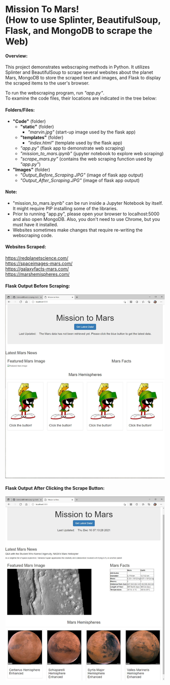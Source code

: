 <h1> Mission To Mars! <br>
(How to use Splinter, BeautifulSoup, Flask, and MongoDB to scrape the Web) </h1>

#### Overview:
This project demonstrates webscraping methods in Python.  It utilizes Splinter and BeautifulSoup to scrape several websites about the planet Mars,
MongoDB to store the scraped text and images, and Flask to display the scraped items to the user's browser.

To run the webscraping program, run *"app.py"*. <br>
To examine the code files, their locations are indicated in the tree below:

#### Folders/Files:

* **"Code"** (folder)
  * **"static"** (folder) <br>
    * *"marvin.jpg"* (start-up image used by the flask app) <br>
  * **"templates"** (folder) <br>
    * *"index.html"* (template used by the flask app) <br>
  * *"app.py"* (flask app to demonstrate web scraping) <br>
  * *"mission_to_mars.ipynb"* (jupyter notebook to explore web scraping) <br>
  * *"scrape_mars.py"* (contains the web scraping function used by *"app.py"*) <br>
* **"Images"** (folder) <br>
  * *"Output_Before_Scraping.JPG"* (image of flask app output) <br>
  * *"Output_After_Scraping.JPG"* (image of flask app output) <br>

#### Note: <br>

+ "mission_to_mars.ipynb" can be run inside a Jupyter Notebook by itself. It might require PIP installing some of the libraries. <br>
+ Prior to running "app.py", please open your browser to localhost:5000 and also open MongoDB. Also, you don't need to use Chrome, but you must have it installed.<br>
+ Websites sometimes make changes that require re-writing the webscraping code.

#### Websites Scraped:
<a href="https://redplanetscience.com/"> https://redplanetscience.com/ </a> <br>
<a href="https://spaceimages-mars.com/"> https://spaceimages-mars.com/ </a> <br>
<a href="https://galaxyfacts-mars.com/"> https://galaxyfacts-mars.com/ </a> <br>
<a href="https://marshemispheres.com/"> https://marshemispheres.com/ </a> <br>

#### Flask Output Before Scraping:
<img src="Images/Output_Before_Scraping.JPG"> <br>

#### Flask Output After Clicking the Scrape Button:
<img src="Images/Output_After_Scraping.JPG"> <br> 

